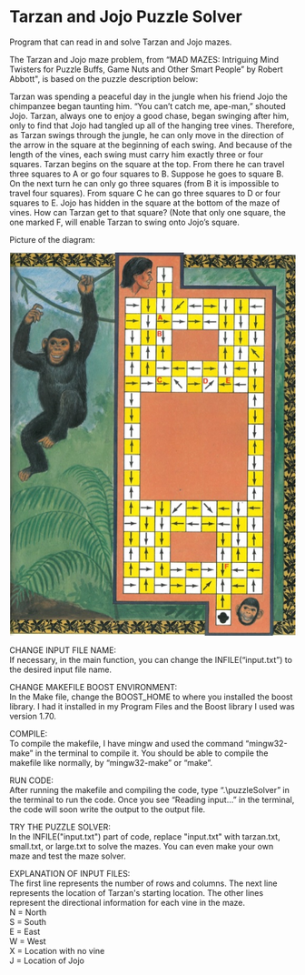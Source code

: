 # Tarzan and Jojo Puzzle Solver
Program that can read in and solve Tarzan and Jojo mazes.

The Tarzan and Jojo maze problem, from “MAD MAZES: Intriguing Mind Twisters for Puzzle Buffs, Game Nuts and Other Smart People” by Robert Abbott", 
is based on the puzzle description below:

  Tarzan was spending a peaceful day in the jungle when his friend Jojo the chimpanzee
  began taunting him. “You can’t catch me, ape-man,” shouted Jojo. Tarzan, always one
  to enjoy a good chase, began swinging after him, only to find that Jojo had tangled up
  all of the hanging tree vines. Therefore, as Tarzan swings through the jungle, he can
  only move in the direction of the arrow in the square at the beginning of each swing.
  And because of the length of the vines, each swing must carry him exactly three or four
  squares.
  Tarzan begins on the square at the top. From there he can travel three squares to A
  or go four squares to B. Suppose he goes to square B. On the next turn he can only go
  three squares (from B it is impossible to travel four squares). From square C he can go
  three squares to D or four squares to E.
  Jojo has hidden in the square at the bottom of the maze of vines. How can Tarzan get
  to that square? (Note that only one square, the one marked F, will enable Tarzan to
  swing onto Jojo’s square.

Picture of the diagram:

![Jojo and Tarzan maze](https://github.com/paper-clips/TarzanAndJojoPuzzleSolver/blob/main/puzzleImage.jpg?raw=true)

CHANGE INPUT FILE NAME: <br/>
If necessary, in the main function, you can change the INFILE(“input.txt”) to the desired input file name.

CHANGE MAKEFILE BOOST ENVIRONMENT:  <br/>
In the Make file, change the BOOST_HOME to where you installed the boost library. 
I had it installed in my Program Files and the Boost library I used was version 1.70.

COMPILE:  <br/>
To compile the makefile, I have mingw and used the command “mingw32-make” in the terminal to compile it. 
You should be able to compile the makefile like normally, by “mingw32-make” or “make”.

RUN CODE:  <br/>
After running the makefile and compiling the code, type “.\puzzleSolver” in the terminal to run the code. 
Once you see “Reading input…” in the terminal, the code will soon write the output to the output file. 

TRY THE PUZZLE SOLVER: <br/>
In the INFILE("input.txt") part of code, replace "input.txt" with tarzan.txt, small.txt, or large.txt to solve the mazes.
You can even make your own maze and test the maze solver.

EXPLANATION OF INPUT FILES: <br/>
The first line represents the number of rows and columns.
The next line represents the location of Tarzan's starting location.
The other lines represent the directional information for each vine in the maze. <br/>
N = North <br/>
S = South <br/>
E = East <br/>
W = West <br/>
X = Location with no vine <br/>
J = Location of Jojo
